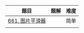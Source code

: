 | 题目                                                         | 题解 | 难度 |
| ------------------------------------------------------------ | ---- | ---- |
| [661. 图片平滑器](https://leetcode-cn.com/problems/image-smoother/) |      | 简单 |
|                                                              |      |      |

